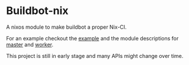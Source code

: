 # Buildbot-nix

A nixos module to make buildbot a proper Nix-CI.

For an example checkout the [example](./examples/default.nix) and the module descriptions for [master](./nix/master.nix) and [worker](./nix/worker.nix).

This project is still in early stage and many APIs might change over time.
